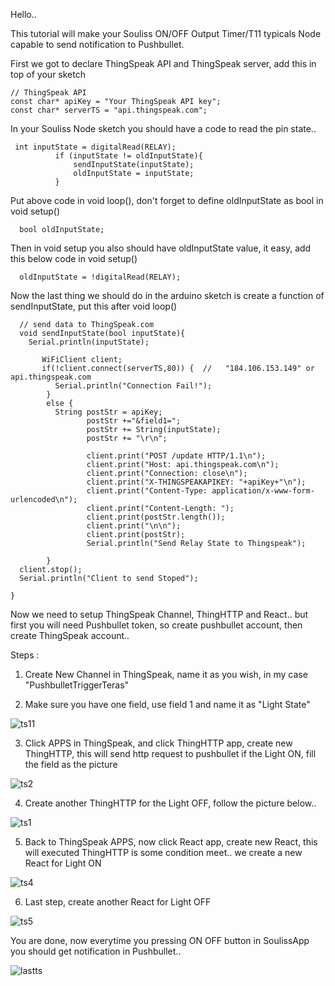 Hello..

This tutorial will make your Souliss ON/OFF Output Timer/T11 typicals Node capable to send notification to Pushbullet.

First we got to declare ThingSpeak API and ThingSpeak server, add this in top of your sketch

```
// ThingSpeak API
const char* apiKey = "Your ThingSpeak API key";
const char* serverTS = "api.thingspeak.com";
```

In your Souliss Node sketch you should have a code to read the pin state..

`````
 int inputState = digitalRead(RELAY);
          if (inputState != oldInputState){
              sendInputState(inputState);
              oldInputState = inputState;
          } 
`````

Put above code in void loop(), don't forget to define oldInputState as bool in void setup()

`  
  bool oldInputState;
` 

Then in void setup you also should have oldInputState value, it easy, add this below code in void setup()  

`  
  oldInputState = !digitalRead(RELAY);
`  

Now the last thing we should do in the arduino sketch is create a function of sendInputState, put this after void loop()

``````````````````````````````
  // send data to ThingSpeak.com
  void sendInputState(bool inputState){
    Serial.println(inputState); 
 
       WiFiClient client;
       if(!client.connect(serverTS,80)) {  //   "184.106.153.149" or api.thingspeak.com
          Serial.println("Connection Fail!");
        }
        else {
          String postStr = apiKey;
                 postStr +="&field1=";
                 postStr += String(inputState);
                 postStr += "\r\n";
 
                 client.print("POST /update HTTP/1.1\n");
                 client.print("Host: api.thingspeak.com\n");
                 client.print("Connection: close\n");
                 client.print("X-THINGSPEAKAPIKEY: "+apiKey+"\n");
                 client.print("Content-Type: application/x-www-form-urlencoded\n");
                 client.print("Content-Length: ");
                 client.print(postStr.length());
                 client.print("\n\n");
                 client.print(postStr);
                 Serial.println("Send Relay State to Thingspeak");
 
        }
  client.stop();
  Serial.println("Client to send Stoped");
  
}
``````````````````````````````

Now we need to setup ThingSpeak Channel, ThingHTTP and React.. but first you will need Pushbullet token, so create pushbullet account, then create ThingSpeak account..

Steps :

1. Create New Channel in ThingSpeak, name it as you wish, in my case "PushbulletTriggerTeras"

2. Make sure you have one field, use field 1 and name it as "Light State"

![ts11](https://cloud.githubusercontent.com/assets/12625575/8893820/87afe1ac-33ca-11e5-8455-b6cdfa0fc7f2.PNG)

3. Click APPS in ThingSpeak, and click ThingHTTP app, create new ThingHTTP, this will send http request to pushbullet if the Light ON, fill the field as the picture

![ts2](https://cloud.githubusercontent.com/assets/12625575/8893826/d39051e2-33ca-11e5-9600-716a0502995a.PNG)

4. Create another ThingHTTP for the Light OFF, follow the picture below..

![ts1](https://cloud.githubusercontent.com/assets/12625575/8893767/f16cc176-33c7-11e5-84c5-541380c2a40a.PNG)

5. Back to ThingSpeak APPS, now click React app, create new React, this will executed ThingHTTP is some condition meet.. we create a new React for Light ON

![ts4](https://cloud.githubusercontent.com/assets/12625575/8893846/a40e9eaa-33cb-11e5-9e30-f60f7544a95d.PNG)

6. Last step, create another React for Light OFF

![ts5](https://cloud.githubusercontent.com/assets/12625575/8893852/c9309792-33cb-11e5-8dae-3713ddfaa0d4.PNG)

You are done, now everytime you pressing ON OFF button in SoulissApp you should get notification in Pushbullet..

![lastts](https://cloud.githubusercontent.com/assets/12625575/8894006/5a3d35ec-33d1-11e5-8a17-ba911328b059.PNG)
